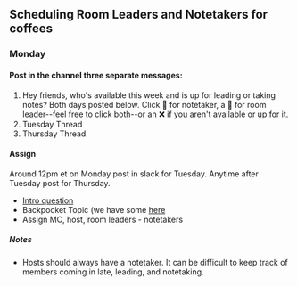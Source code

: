 ## Scheduling Room Leaders and Notetakers for coffees

### Monday

#### Post in the channel three separate messages:

1. Hey friends, who's available this week and is up for leading or taking notes? Both days posted below. Click :memo: for notetaker, a :speech_balloon: for room leader--feel free to click both--or an :x: if you aren't available or up for it.
2. Tuesday Thread
3. Thursday Thread

#### Assign

Around 12pm et on Monday post in slack for Tuesday. Anytime after Tuesday post for Thursday.

- [Intro question](https://github.com/Virtual-Coffee/VC-Contributors/blob/main/coffees/icebreaker-topics.md)
- Backpocket Topic (we have some [here](https://github.com/Virtual-Coffee/VC-Contributors/blob/main/coffees/topic-suggestions.md)
- Assign MC, host, room leaders - notetakers

##### Notes

- Hosts should always have a notetaker. It can be difficult to keep track of members coming in late, leading, and notetaking.
